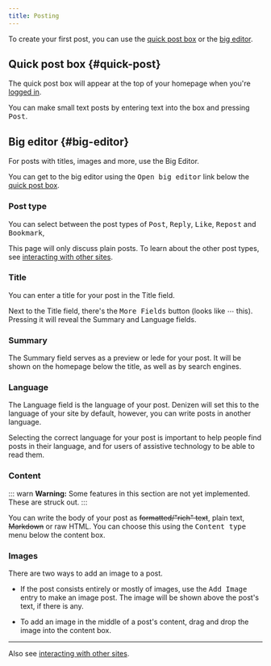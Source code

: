 ```yaml
---
title: Posting
---
```


To create your first post, you can use the [quick post box](#quick-post)
or the [big editor](#big-editor).


##      Quick post box {#quick-post}

The quick post box will appear at the top of your homepage
when you're [logged in](/about/login).

You can make small text posts by entering text into the box
and pressing <kbd>Post</kbd>.


##      Big editor {#big-editor}

For posts with titles, images and more, use the Big Editor.

You can get to the big editor using the <kbd>Open big editor</kbd>
link below the [quick post box](#quick-post).


###     Post type

You can select between the post types of
<kbd>Post</kbd>,
<kbd>Reply</kbd>,
<kbd>Like</kbd>,
<kbd>Repost</kbd> and
<kbd>Bookmark</kbd>,

This page will only discuss plain posts.
To learn about the other post types, see [interacting with other sites](/about/interact).


###     Title

You can enter a title for your post in the Title field.

Next to the Title field, there's the <kbd>More Fields</kbd> button (looks like ⋯ this).
Pressing it will reveal the Summary and Language fields.


###     Summary

The Summary field serves as a preview or lede for your post.
It will be shown on the homepage below the title, as well as by search engines.


###     Language

The Language field is the language of your post.
Denizen will set this to the language of your site by default,
however, you can write posts in another language.

Selecting the correct language for your post is important
to help people find posts in their language,
and for users of assistive technology to be able to read them.


###     Content

::: warn
**Warning:** Some features in this section are not yet implemented.
These are struck out.
:::

You can write the body of your post as <s>formatted/"rich" text</s>,
plain text, <s>Markdown</s> or raw HTML.
You can choose this using the <kbd>Content type</kbd> menu below the content box.


###      Images

There are two ways to add an image to a post.

 * If the post consists entirely or mostly of images,
   use the <kbd>Add Image</kbd> entry to make an image post.
   The image will be shown above the post's text, if there is any.

 * To add an image in the middle of a post's content, drag and drop the image
   into the content box.

* * *

Also see [interacting with other sites](/about/interact).

